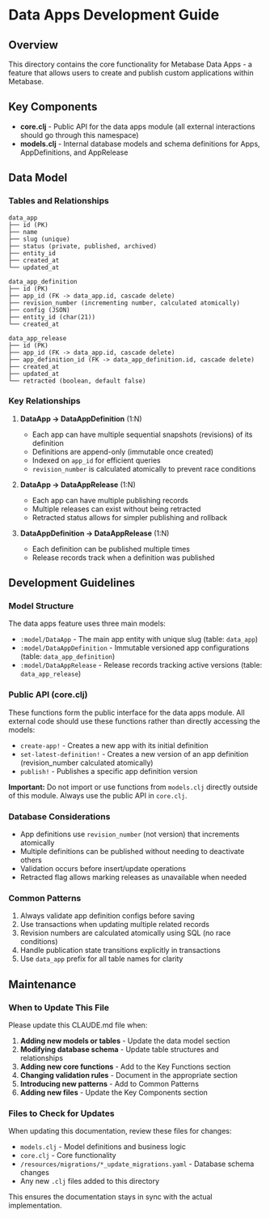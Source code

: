 # Data Apps Development Guide

## Overview

This directory contains the core functionality for Metabase Data Apps - a feature that allows users to create and publish custom applications within Metabase.

## Key Components

- **core.clj** - Public API for the data apps module (all external interactions should go through this namespace)
- **models.clj** - Internal database models and schema definitions for Apps, AppDefinitions, and AppRelease

## Data Model

### Tables and Relationships

```
data_app
├── id (PK)
├── name
├── slug (unique)
├── status (private, published, archived)
├── entity_id
├── created_at
└── updated_at

data_app_definition
├── id (PK)
├── app_id (FK -> data_app.id, cascade delete)
├── revision_number (incrementing number, calculated atomically)
├── config (JSON)
├── entity_id (char(21))
└── created_at

data_app_release
├── id (PK)
├── app_id (FK -> data_app.id, cascade delete)
├── app_definition_id (FK -> data_app_definition.id, cascade delete)
├── created_at
├── updated_at
└── retracted (boolean, default false)
```

### Key Relationships

1. **DataApp → DataAppDefinition** (1:N)
   - Each app can have multiple sequential snapshots (revisions) of its definition
   - Definitions are append-only (immutable once created)
   - Indexed on `app_id` for efficient queries
   - `revision_number` is calculated atomically to prevent race conditions

2. **DataApp → DataAppRelease** (1:N)
   - Each app can have multiple publishing records
   - Multiple releases can exist without being retracted
   - Retracted status allows for simpler publishing and rollback

3. **DataAppDefinition → DataAppRelease** (1:N)
   - Each definition can be published multiple times
   - Release records track when a definition was published

## Development Guidelines

### Model Structure

The data apps feature uses three main models:
- `:model/DataApp` - The main app entity with unique slug (table: `data_app`)
- `:model/DataAppDefinition` - Immutable versioned app configurations (table: `data_app_definition`)
- `:model/DataAppRelease` - Release records tracking active versions (table: `data_app_release`)

### Public API (core.clj)

These functions form the public interface for the data apps module. All external code should use these functions rather than directly accessing the models:

- `create-app!` - Creates a new app with its initial definition
- `set-latest-definition!` - Creates a new version of an app definition (revision_number calculated atomically)
- `publish!` - Publishes a specific app definition version

**Important:** Do not import or use functions from `models.clj` directly outside of this module. Always use the public API in `core.clj`.

### Database Considerations

- App definitions use `revision_number` (not version) that increments atomically
- Multiple definitions can be published without needing to deactivate others
- Validation occurs before insert/update operations
- Retracted flag allows marking releases as unavailable when needed

### Common Patterns

1. Always validate app definition configs before saving
2. Use transactions when updating multiple related records
3. Revision numbers are calculated atomically using SQL (no race conditions)
4. Handle publication state transitions explicitly in transactions
5. Use `data_app` prefix for all table names for clarity

## Maintenance

### When to Update This File

Please update this CLAUDE.md file when:

1. **Adding new models or tables** - Update the data model section
2. **Modifying database schema** - Update table structures and relationships
3. **Adding new core functions** - Add to the Key Functions section
4. **Changing validation rules** - Document in the appropriate section
5. **Introducing new patterns** - Add to Common Patterns
6. **Adding new files** - Update the Key Components section

### Files to Check for Updates

When updating this documentation, review these files for changes:
- `models.clj` - Model definitions and business logic
- `core.clj` - Core functionality
- `/resources/migrations/*_update_migrations.yaml` - Database schema changes
- Any new `.clj` files added to this directory

This ensures the documentation stays in sync with the actual implementation.
